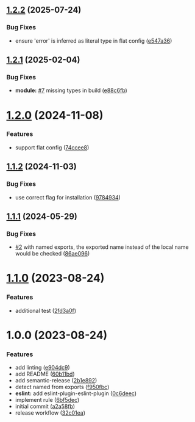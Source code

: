 ## [1.2.2](https://github.com/art0rz/eslint-plugin-no-barrel-files/compare/v1.2.1...v1.2.2) (2025-07-24)


### Bug Fixes

* ensure 'error' is inferred as literal type in flat config ([e547a36](https://github.com/art0rz/eslint-plugin-no-barrel-files/commit/e547a361470315e6fc278ad00335055c881032f5))

## [1.2.1](https://github.com/art0rz/eslint-plugin-no-barrel-files/compare/v1.2.0...v1.2.1) (2025-02-04)


### Bug Fixes

* **module:** [#7](https://github.com/art0rz/eslint-plugin-no-barrel-files/issues/7) missing types in build ([e88c6fb](https://github.com/art0rz/eslint-plugin-no-barrel-files/commit/e88c6fb4ae0e5efa6d98e664afa7720aa33e51b7))

# [1.2.0](https://github.com/art0rz/eslint-plugin-no-barrel-files/compare/v1.1.2...v1.2.0) (2024-11-08)


### Features

* support flat config ([74ccee8](https://github.com/art0rz/eslint-plugin-no-barrel-files/commit/74ccee8fc62b66f66fd5a5a5328ccc1dd5872c13))

## [1.1.2](https://github.com/art0rz/eslint-plugin-no-barrel-files/compare/v1.1.1...v1.1.2) (2024-11-03)


### Bug Fixes

* use correct flag for installation ([9784934](https://github.com/art0rz/eslint-plugin-no-barrel-files/commit/9784934db8ebe6fe10a175e6b9b7ab9c41057a59))

## [1.1.1](https://github.com/art0rz/eslint-plugin-no-barrel-files/compare/v1.1.0...v1.1.1) (2024-05-29)


### Bug Fixes

* [#2](https://github.com/art0rz/eslint-plugin-no-barrel-files/issues/2) with named exports, the exported name instead of the local name would be checked ([86ae096](https://github.com/art0rz/eslint-plugin-no-barrel-files/commit/86ae0962f235a2b1a6d6a7467c629060af1b0249))

# [1.1.0](https://github.com/art0rz/eslint-plugin-no-barrel-files/compare/v1.0.0...v1.1.0) (2023-08-24)


### Features

* additional test ([2fd3a0f](https://github.com/art0rz/eslint-plugin-no-barrel-files/commit/2fd3a0f97127a682d3cf6646943aed31f18fd8bd))

# 1.0.0 (2023-08-24)


### Features

* add linting ([e904dc9](https://github.com/art0rz/eslint-plugin-no-barrel-files/commit/e904dc9e2f94a2b1c36c784dec0ae2bfff6280d9))
* add README ([60b11bd](https://github.com/art0rz/eslint-plugin-no-barrel-files/commit/60b11bd88dde540982b45e7dc9d56bdf56e0c430))
* add semantic-release ([2b1e892](https://github.com/art0rz/eslint-plugin-no-barrel-files/commit/2b1e892d37c0427c0318e7dc574173908629576b))
* detect named from exports ([f950fbc](https://github.com/art0rz/eslint-plugin-no-barrel-files/commit/f950fbcc90bf0a81cde2f330bbd7b4552c9a1920))
* **eslint:** add eslint-plugin-eslint-plugin ([0c6deec](https://github.com/art0rz/eslint-plugin-no-barrel-files/commit/0c6deec18125c76c4abaee13b741486dbcdab225))
* implement rule ([6bf5dec](https://github.com/art0rz/eslint-plugin-no-barrel-files/commit/6bf5deca3b05f4b1e61e5daf01eab65b15445da3))
* initial commit ([a2a58fb](https://github.com/art0rz/eslint-plugin-no-barrel-files/commit/a2a58fb5ffc3017e098854ec04f42bc020231abf))
* release workflow ([32c01ea](https://github.com/art0rz/eslint-plugin-no-barrel-files/commit/32c01ead881149b0140bb688b7b02180f023a670))
